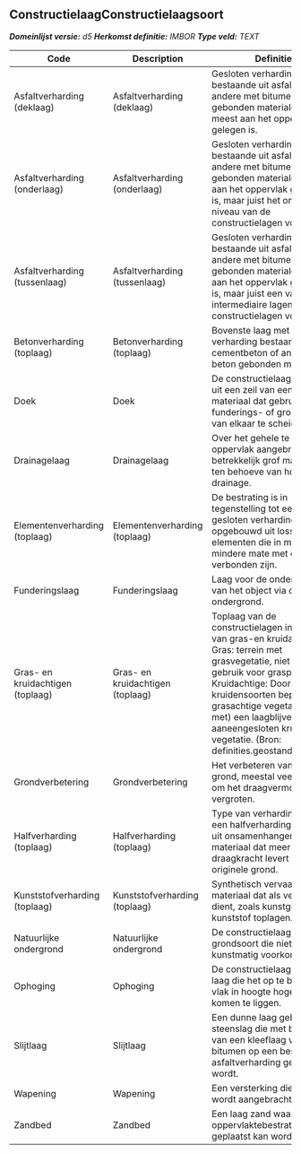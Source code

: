 ﻿## ConstructielaagConstructielaagsoort

*__Domeinlijst versie:__ d5*
*__Herkomst definitie:__ IMBOR*
*__Type veld:__ TEXT*

|__Code__ |__Description__ |__Definitie__	|
|	---	|	---	|   ---	| 
| Asfaltverharding (deklaag) | Asfaltverharding (deklaag) | Gesloten verharding bestaande uit asfaltbeton of andere met bitumen gebonden materialen die het meest aan het oppervlak gelegen is. |
| Asfaltverharding (onderlaag) | Asfaltverharding (onderlaag) | Gesloten verharding bestaande uit asfaltbeton of andere met bitumen gebonden materialen die niet aan het oppervlak gelegen is, maar juist het onderste niveau van de constructielagen vormt. |
| Asfaltverharding (tussenlaag) | Asfaltverharding (tussenlaag) | Gesloten verharding bestaande uit asfaltbeton of andere met bitumen gebonden materialen die niet aan het oppervlak gelegen is, maar juist een van de intermediaire lagen van de constructielagen vormt. |
| Betonverharding (toplaag) | Betonverharding (toplaag) | Bovenste laag met gesloten verharding bestaande uit cementbeton of andere met beton gebonden materialen. |
| Doek | Doek | De constructielaag bestaat uit een zeil van een bepaald materiaal dat gebruikt is om funderings- of grondlagen van elkaar te scheiden. |
| Drainagelaag | Drainagelaag | Over het gehele te draineren oppervlak aangebrachte laag betrekkelijk grof materiaal ten behoeve van horizontale drainage. |
| Elementenverharding (toplaag) | Elementenverharding (toplaag) | De bestrating is in tegenstelling tot een gesloten verharding opgebouwd uit losse elementen die in meer of mindere mate met elkaar verbonden zijn. |
| Funderingslaag | Funderingslaag | Laag voor de ondersteuning van het object via de ondergrond. |
| Gras- en kruidachtigen (toplaag) | Gras- en kruidachtigen (toplaag) | Toplaag van de constructielagen in de vorm van gras-en kruidachtigen. Gras: terrein met grasvegetatie, niet primair in gebruik voor grasproductie. Kruidachtige: Door inheemse kruidensoorten bepaalde grasachtige vegetatie. Grond met) een laagblijvende, aaneengesloten kruidachtige vegetatie. (Bron: definities.geostandaarden.nl) |
| Grondverbetering | Grondverbetering | Het verbeteren van slappe grond, meestal veen of klei, om het draagvermogen te vergroten. |
| Halfverharding (toplaag) | Halfverharding (toplaag) | Type van verhardingsobject: een halfverharding bestaat uit onsamenhangend materiaal dat meer draagkracht levert dan de originele grond. |
| Kunststofverharding (toplaag) | Kunststofverharding (toplaag) | Synthetisch vervaardigd materiaal dat als verharding dient, zoals kunstgras of kunststof toplagen. |
| Natuurlijke ondergrond | Natuurlijke ondergrond | De constructielaag is de grondsoort die niet kunstmatig voorkomt. |
| Ophoging | Ophoging | De constructielaag is een laag die het op te bouwen vlak in hoogte hoger doet komen te liggen. |
| Slijtlaag | Slijtlaag | Een dunne laag gebroken steenslag die met behulp van een kleeflaag van bitumen op een bestaande asfaltverharding gekleefd wordt. |
| Wapening | Wapening | Een versterking die in beton wordt aangebracht. |
| Zandbed | Zandbed | Een laag zand waar oppervlaktebestrating op geplaatst kan worden. |
